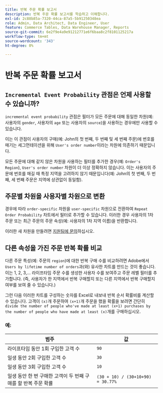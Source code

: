 ```yaml
---
title: 반복 주문 확률 보고서
description: 반복 주문 확률 보고서를 학습하고 이해합니다.
exl-id: 2c88b85a-7320-44ca-87a5-5b91250348ea
role: Admin, Data Architect, Data Engineer, User
feature: Commerce Tables, Data Warehouse Manager, Reports
source-git-commit: 6e2f9e4a9e91212771e6f6baa8c2f8101125217a
workflow-type: tm+mt
source-wordcount: '343'
ht-degree: 0%

---
```


# 반복 주문 확률 보고서

## `Incremental Event Probability` 관점은 언제 사용할 수 있습니까?

`incremental event probability` 관점은 필터가 모든 주문에 대해 동일한 차원(예: 사용자의 `gender`, 사용자의 `age` 또는 사용자의 `source`)을 사용하는 경우에만 사용할 수 있습니다.

이는 이 관점이 사용자의 구매(예: John의 첫 번째, 두 번째 및 세 번째 주문)에 번호를 매기는 세그먼테이션을 위해 `User's order number`이라는 차원에 의존하기 때문입니다.

모든 주문에 대해 같지 않은 차원을 사용하는 필터를 추가한 경우(예: `Order's Region`), `User's order number` 차원이 더 이상 정확하지 않습니다. 이는 사용자의 주문에 번호를 매길 때 특정 지역을 고려하지 않기 때문입니다(예: John의 첫 번째, 두 번째, 세 번째 주문은 지역에 상관없이 동일함).

## 주문별 차원을 사용자별 차원으로 변환

경우에 따라 `order-specific` 차원을 `user-specific` 차원으로 전환하여 `Repeat Order Probability` 차트에서 필터로 추가할 수 있습니다. 이러한 경우 사용자의 1차 주문 또는 최근 주문의 주문 속성(예: 사용자의 1차 지역 이름)을 반환합니다.

이러한 새 차원을 만들려면 [지원팀에 문의](https://experienceleague.adobe.com/docs/commerce-knowledge-base/kb/troubleshooting/miscellaneous/mbi-service-policies.html)하십시오.

## 다른 속성을 가진 주문 반복 확률 비교

다른 주문 특성(예: 주문의 `region`)에 대한 반복 구매 수를 비교하려면 Adobe에서 `Users by lifetime number of orders`과(와) 유사한 차트를 만드는 것이 좋습니다. 이는 1, 2, 3,... 라이프타임 주문 수를 생성한 사용자 수를 보여주고 주문 레벨 필터를 추가합니다. (즉, 사용자가 한 지역에서 반복 구매할지 또는 다른 지역에서 반복 구매할지 여부를 보여 줄 수 있습니다.)

그런 다음 이러한 차트를 구성하는 숫자를 Excel로 내보내 반복 순서 확률비를 계산할 수 있습니다. 고객이 `(x)`개 주문하여 `(x+1)`개 주문을 했을 확률을 보려면 간단히 ` divide the number of people who've made at least (x+1) purchases by the number of people who have made at least (x)`개를 구매하십시오.

### 예:

| 범주 | 값 |
|---|---|
| 라이프타임 동안 1회 구입한 고객 수 | `90` |
| 일생 동안 2회 구입한 고객 수 | `30` |
| 일생 동안 3회 구입한 고객 수 | `10` |
| 일생 동안 한 번 구매한 고객이 두 번째 구매를 할 반복 주문 확률 | `(30 + 10) / (30+10+90) = 30.77%` |
